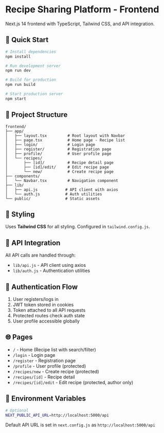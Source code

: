 # Recipe Sharing Platform - Frontend

Next.js 14 frontend with TypeScript, Tailwind CSS, and API integration.

## 🚀 Quick Start

```bash
# Install dependencies
npm install

# Run development server
npm run dev

# Build for production
npm run build

# Start production server
npm start
```

## 📁 Project Structure

```
frontend/
├── app/
│   ├── layout.tsx         # Root layout with Navbar
│   ├── page.tsx           # Home page - Recipe list
│   ├── login/             # Login page
│   ├── register/          # Registration page
│   ├── profile/           # User profile page
│   └── recipes/
│       ├── [id]/          # Recipe detail page
│       ├── [id]/edit/     # Edit recipe page
│       └── new/           # Create recipe page
├── components/
│   └── Navbar.tsx         # Navigation component
├── lib/
│   ├── api.js            # API client with axios
│   └── auth.js           # Auth utilities
└── public/               # Static assets
```

## 🎨 Styling

Uses **Tailwind CSS** for all styling. Configured in `tailwind.config.js`.

## 📡 API Integration

All API calls are handled through:
- `lib/api.js` - API client using axios
- `lib/auth.js` - Authentication utilities

## 🔐 Authentication Flow

1. User registers/logs in
2. JWT token stored in cookies
3. Token attached to all API requests
4. Protected routes check auth state
5. User profile accessible globally

## 🌐 Pages

- `/` - Home (Recipe list with search/filter)
- `/login` - Login page
- `/register` - Registration page
- `/profile` - User profile (protected)
- `/recipes/new` - Create recipe (protected)
- `/recipes/[id]` - Recipe detail
- `/recipes/[id]/edit` - Edit recipe (protected, author only)

## 📝 Environment Variables

```bash
# Optional
NEXT_PUBLIC_API_URL=http://localhost:5000/api
```

Default API URL is set in `next.config.js` as `http://localhost:5000/api`
